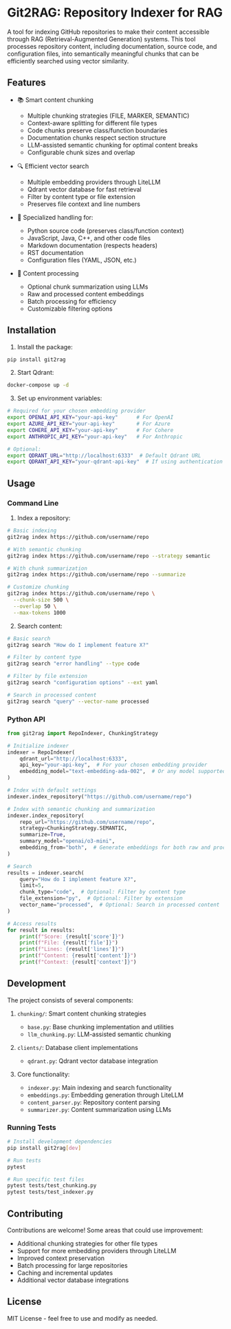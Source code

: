 # Git2RAG: Repository Indexer for RAG

A tool for indexing GitHub repositories to make their content accessible through RAG (Retrieval-Augmented Generation) systems. This tool processes repository content, including documentation, source code, and configuration files, into semantically meaningful chunks that can be efficiently searched using vector similarity.

## Features

- 📚 Smart content chunking
  - Multiple chunking strategies (FILE, MARKER, SEMANTIC)
  - Context-aware splitting for different file types
  - Code chunks preserve class/function boundaries
  - Documentation chunks respect section structure
  - LLM-assisted semantic chunking for optimal content breaks
  - Configurable chunk sizes and overlap

- 🔍 Efficient vector search
  - Multiple embedding providers through LiteLLM
  - Qdrant vector database for fast retrieval
  - Filter by content type or file extension
  - Preserves file context and line numbers

- 🎯 Specialized handling for:
  - Python source code (preserves class/function context)
  - JavaScript, Java, C++, and other code files
  - Markdown documentation (respects headers)
  - RST documentation
  - Configuration files (YAML, JSON, etc.)

- 🤖 Content processing
  - Optional chunk summarization using LLMs
  - Raw and processed content embeddings
  - Batch processing for efficiency
  - Customizable filtering options

## Installation

1. Install the package:
```bash
pip install git2rag
```

2. Start Qdrant:
```bash
docker-compose up -d
```

3. Set up environment variables:
```bash
# Required for your chosen embedding provider
export OPENAI_API_KEY="your-api-key"      # For OpenAI
export AZURE_API_KEY="your-api-key"       # For Azure
export COHERE_API_KEY="your-api-key"      # For Cohere
export ANTHROPIC_API_KEY="your-api-key"   # For Anthropic

# Optional:
export QDRANT_URL="http://localhost:6333"  # Default Qdrant URL
export QDRANT_API_KEY="your-qdrant-api-key"  # If using authentication
```

## Usage

### Command Line

1. Index a repository:
```bash
# Basic indexing
git2rag index https://github.com/username/repo

# With semantic chunking
git2rag index https://github.com/username/repo --strategy semantic

# With chunk summarization
git2rag index https://github.com/username/repo --summarize

# Customize chunking
git2rag index https://github.com/username/repo \
  --chunk-size 500 \
  --overlap 50 \
  --max-tokens 1000
```

2. Search content:
```bash
# Basic search
git2rag search "How do I implement feature X?"

# Filter by content type
git2rag search "error handling" --type code

# Filter by file extension
git2rag search "configuration options" --ext yaml

# Search in processed content
git2rag search "query" --vector-name processed
```

### Python API

```python
from git2rag import RepoIndexer, ChunkingStrategy

# Initialize indexer
indexer = RepoIndexer(
    qdrant_url="http://localhost:6333",
    api_key="your-api-key",  # For your chosen embedding provider
    embedding_model="text-embedding-ada-002",  # Or any model supported by LiteLLM
)

# Index with default settings
indexer.index_repository("https://github.com/username/repo")

# Index with semantic chunking and summarization
indexer.index_repository(
    repo_url="https://github.com/username/repo",
    strategy=ChunkingStrategy.SEMANTIC,
    summarize=True,
    summary_model="openai/o3-mini",
    embedding_from="both",  # Generate embeddings for both raw and processed content
)

# Search
results = indexer.search(
    query="How do I implement feature X?",
    limit=5,
    chunk_type="code",  # Optional: Filter by content type
    file_extension="py",  # Optional: Filter by extension
    vector_name="processed",  # Optional: Search in processed content
)

# Access results
for result in results:
    print(f"Score: {result['score']}")
    print(f"File: {result['file']}")
    print(f"Lines: {result['lines']}")
    print(f"Content: {result['content']}")
    print(f"Context: {result['context']}")
```

## Development

The project consists of several components:

1. `chunking/`: Smart content chunking strategies
   - `base.py`: Base chunking implementation and utilities
   - `llm_chunking.py`: LLM-assisted semantic chunking

2. `clients/`: Database client implementations
   - `qdrant.py`: Qdrant vector database integration

3. Core functionality:
   - `indexer.py`: Main indexing and search functionality
   - `embeddings.py`: Embedding generation through LiteLLM
   - `content_parser.py`: Repository content parsing
   - `summarizer.py`: Content summarization using LLMs

### Running Tests

```bash
# Install development dependencies
pip install git2rag[dev]

# Run tests
pytest

# Run specific test files
pytest tests/test_chunking.py
pytest tests/test_indexer.py
```

## Contributing

Contributions are welcome! Some areas that could use improvement:

- Additional chunking strategies for other file types
- Support for more embedding providers through LiteLLM
- Improved context preservation
- Batch processing for large repositories
- Caching and incremental updates
- Additional vector database integrations

## License

MIT License - feel free to use and modify as needed.

